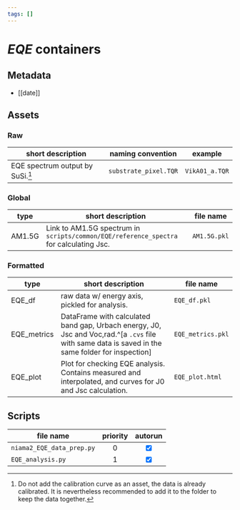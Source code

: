 ```yaml
---
tags: []
---
```

# *EQE* containers
## Metadata
- [[date]]

## Assets
### Raw

| short description                                                                               | naming convention     | example        |
| ----------------------------------------------------------------------------------------------- | --------------------- | -------------- |
| EQE spectrum output by SuSi.[^1] | `substrate_pixel.TQR` | `VikA01_a.TQR` |

### Global

| type   | short description                                                                      | file name    |
| ------ | -------------------------------------------------------------------------------------- | ------------ |
| AM1.5G | Link to AM1.5G spectrum in `scripts/common/EQE/reference_spectra` for calculating Jsc. | `AM1.5G.pkl` |                  

### Formatted

| type        | short description                                                                                                                                 | file name         |
| ----------- | ------------------------------------------------------------------------------------------------------------------------------------------------- | ----------------- |
| EQE_df      | raw data w/ energy axis, pickled for analysis.                                                                                                    | `EQE_df.pkl`      |
| EQE_metrics | DataFrame with calculated band gap, Urbach energy, J0, Jsc and Voc,rad.^[a `.cvs` file with same data is saved in the same folder for inspection] | `EQE_metrics.pkl` |
| EQE_plot    | Plot for checking EQE analysis. Contains measured and interpolated, and curves for J0 and Jsc calculation.                                        | `EQE_plot.html`   | 


## Scripts

| file name                   | priority |             autorun             | 
| --------------------------- |:--------:|:-------------------------------:|
| `niama2_EQE_data_prep.py` |    0     | <input type="checkbox" checked> |
| `EQE_analysis.py`         |    1     | <input type="checkbox" checked> |

[^1]: Do not add the calibration curve as an asset, the data is already calibrated. It is nevertheless recommended to add it to the folder to keep the data together.